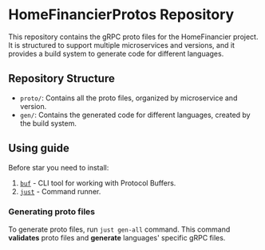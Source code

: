 # HomeFinancierProtos Repository

This repository contains the gRPC proto files for the HomeFinancier project. It is structured to support multiple microservices and versions, and it provides a build system to generate code for different languages.

## Repository Structure

- `proto/`: Contains all the proto files, organized by microservice and version.
- `gen/`: Contains the generated code for different languages, created by the build system.

## Using guide
Before star you need to install:
1. [`buf`](https://github.com/bufbuild/buf) - CLI tool for working with Protocol Buffers.
2. [`just`](https://github.com/casey/just) - Command runner.

### Generating proto files
To generate proto files, run `just gen-all` command.
This command __validates__ proto files and __generate__ languages' specific gRPC files.
